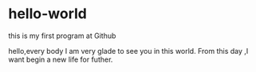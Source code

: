 # hello-world
this is my  first program at  Github

hello,every body I am very  glade to see you  in  this world.
From this day ,I want begin a new life for futher.
